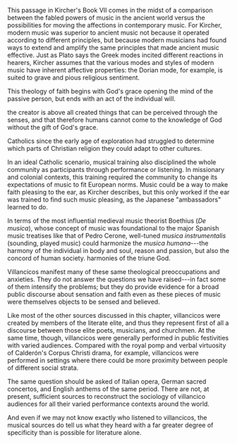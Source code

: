 <!--- ch2 , on Kircher -->
This passage in Kircher's Book VII comes in the midst of a comparison between
the fabled powers of music in the ancient world versus the possibilities for
moving the affections in contemporary music. 
For Kircher, modern music was superior to ancient music not because it operated
according to different principles, but because modern musicians had found ways
to extend and amplify the same principles that made ancient music effective. 
Just as Plato says the Greek modes incited different reactions in hearers,
Kircher assumes that the various modes and styles of modern music have inherent
affective properties: the Dorian mode, for example, is suited to grave and pious
religious sentiment. 

<!--- on danger of subjective experience -->
This theology of faith begins with God's grace opening the mind of the passive
person, but ends with an act of the individual will. 

the creator is above all created things that can be perceived through the
senses, and that therefore humans cannot come to the knowledge of God without
the gift of God's grace.

<!--- on intercultural encounter -->
Catholics since the early age of exploration had struggled to determine which
parts of Christian religion they could adapt to other cultures. 

<!--- on hearing the word in community -->

In an ideal Catholic scenario, musical training also disciplined the whole
community as participants through performance or listening. 
In missionary and colonial contexts, this training required the community to
change its expectations of music to fit European norms. 
Music could be a way to make faith pleasing to the ear, as Kircher describes,
but this only worked if the ear was trained to find such music pleasing, as the
Japanese "ambassadors" learned to do.

In terms of the most influential medieval music theorist Boethius (*De musica*),
whose concept of music was foundational to the major Spanish music treatises
like that of Pedro Cerone, well-tuned *musica instrumentalis* (sounding, played
music) could harmonize the *musica humana*---the harmony of the individual in
body and soul, reason and passion, but also the concord of human society.
harmonies of the triune God. 



<!--- on the public sphere of villancicos -->
Villancicos manifest many of these same theological preoccupations and
anxieties. They do not answer the questions we have raised---in fact some of
them intensify the problems; but they do provide evidence for a broad public
discourse about sensation and faith even as these pieces of music were
themselves objects to be sensed and believed. 

Like most of the other sources discussed in this chapter, villancicos were
created by members of the literate elite, and thus they represent first of all a
discourse between those elite poets, musicians, and churchmen. At the same time,
though, villancicos were generally performed in public festivities with varied
audiences. Compared with the royal pomp and verbal virtuosity of Calderón's
Corpus Christi drama, for example, villancicos were performed in settings where
there could be more proximity between people of different social strata. 

The same question should be asked of Italian opera, German sacred concertos, and
English anthems of the same period. 
There are not, at present, sufficient sources to reconstruct the sociology of
villancico audiences for all their varied performance contexts around the world. 

And even if we may not know exactly who listened to villancicos, the musical
sources do tell us what they heard with a far greater degree of specificity than
is possible for literature alone. 

